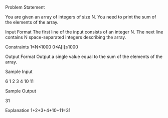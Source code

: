 Problem Statement

You are given an array of integers of size N. You need to print the sum of the elements of the array.

Input Format
The first line of the input consists of an integer N. The next line contains N space-separated integers describing the array.

Constraints
1≤N≤1000
0≤A[i]≤1000

Output Format
Output a single value equal to the sum of the elements of the array.

Sample Input

6
1 2 3 4 10 11

Sample Output

31

Explanation
1+2+3+4+10+11=31